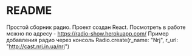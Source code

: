 # README


Простой сборник радио.
Проект создан React.
Посмотреть в работе можно по адресу - https://radio-show.herokuapp.com/ 
Пример добавления радио через консоль
Radio.create(r_name: "Nrj", r_url: "http://cast.nrj.in.ua/nrj")

